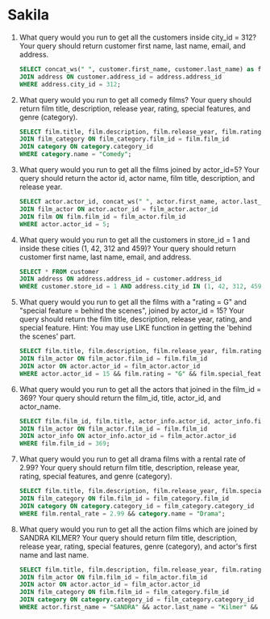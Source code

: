 # Sakila

1. What query would you run to get all the customers inside city_id = 312? Your query should return customer first name, last name, email, and address.

    ```sql
    SELECT concat_ws(" ", customer.first_name, customer.last_name) as full_name, customer.email, address.address FROM customer 
    JOIN address ON customer.address_id = address.address_id
    WHERE address.city_id = 312;
    ```

2. What query would you run to get all comedy films? Your query should return film title, description, release year, rating, special features, and genre (category).

    ```sql
    SELECT film.title, film.description, film.release_year, film.rating, film.special_features, category.name as genre FROM film
    JOIN film_category ON film_category.film_id = film.film_id
    JOIN category ON category.category_id
    WHERE category.name = "Comedy";
    ```

3. What query would you run to get all the films joined by actor_id=5? Your query should return the actor id, actor name, film title, description, and release year.

    ```sql
    SELECT actor.actor_id, concat_ws(" ", actor.first_name, actor.last_name) as actor_name, film.title, film.description, film.release_year FROM actor
    JOIN film_actor ON actor.actor_id = film_actor.actor_id
    JOIN film ON film.film_id = film_actor.film_id
    WHERE actor.actor_id = 5;
    ```

4. What query would you run to get all the customers in store_id = 1 and inside these cities (1, 42, 312 and 459)? Your query should return customer first name, last name, email, and address.

    ```sql
    SELECT * FROM customer
    JOIN address ON address.address_id = customer.address_id
    WHERE customer.store_id = 1 AND address.city_id IN (1, 42, 312, 459);
    ```

5. What query would you run to get all the films with a "rating = G" and "special feature = behind the scenes", joined by actor_id = 15? Your query should return the film title, description, release year, rating, and special feature. Hint: You may use LIKE function in getting the 'behind the scenes' part.

    ```sql
    SELECT film.title, film.description, film.release_year, film.rating, film.special_features FROM film
    JOIN film_actor ON film_actor.film_id = film.film_id
    JOIN actor ON actor.actor_id = film_actor.actor_id
    WHERE actor.actor_id = 15 && film.rating = "G" && film.special_features LIKE "%Behind The Scenes%";
    ```

6. What query would you run to get all the actors that joined in the film_id = 369? Your query should return the film_id, title, actor_id, and actor_name.

    ```sql
    SELECT film.film_id, film.title, actor_info.actor_id, actor_info.first_name, actor_info.last_name FROM film
    JOIN film_actor ON film_actor.film_id = film.film_id
    JOIN actor_info ON actor_info.actor_id = film_actor.actor_id
    WHERE film.film_id = 369;
    ```

7. What query would you run to get all drama films with a rental rate of 2.99? Your query should return film title, description, release year, rating, special features, and genre (category).

    ```sql
    SELECT film.title, film.description, film.release_year, film.special_features, category.name as genre FROM film
    JOIN film_category ON film.film_id = film_category.film_id
    JOIN category ON category.category_id = film_category.category_id
    WHERE film.rental_rate = 2.99 && category.name = "Drama";
    ```

8. What query would you run to get all the action films which are joined by SANDRA KILMER? Your query should return film title, description, release year, rating, special features, genre (category), and actor's first name and last name.

    ```sql
    SELECT film.title, film.description, film.release_year, film.rating, film.special_features, category.name, actor.first_name, actor.last_name FROM film
    JOIN film_actor ON film.film_id = film_actor.film_id
    JOIN actor ON actor.actor_id = film_actor.actor_id
    JOIN film_category ON film.film_id = film_category.film_id
    JOIN category ON category.category_id = film_category.category_id
    WHERE actor.first_name = "SANDRA" && actor.last_name = "Kilmer" && category.name = "Action";
    ```